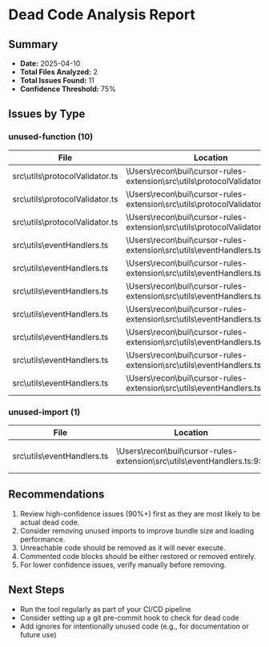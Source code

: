 # Dead Code Analysis Report

## Summary

- **Date:** 2025-04-10
- **Total Files Analyzed:** 2
- **Total Issues Found:** 11
- **Confidence Threshold:** 75%

## Issues by Type

### unused-function (10)

| File | Location | Message | Confidence |
| ---- | -------- | ------- | ---------- |
| src\utils\protocolValidator.ts | \Users\recon\buil\cursor-rules-extension\src\utils\protocolValidator.ts:19:0 | Unused function 'mapToMCPValidationError' | 90% |
| src\utils\protocolValidator.ts | \Users\recon\buil\cursor-rules-extension\src\utils\protocolValidator.ts:30:7 | Unused function 'validateProtocol' | 90% |
| src\utils\protocolValidator.ts | \Users\recon\buil\cursor-rules-extension\src\utils\protocolValidator.ts:140:7 | Unused function 'getSuggestedImprovements' | 90% |
| src\utils\eventHandlers.ts | \Users\recon\buil\cursor-rules-extension\src\utils\eventHandlers.ts:34:7 | Unused function 'createChangeHandler' | 90% |
| src\utils\eventHandlers.ts | \Users\recon\buil\cursor-rules-extension\src\utils\eventHandlers.ts:61:7 | Unused function 'createVSCodeChangeHandler' | 90% |
| src\utils\eventHandlers.ts | \Users\recon\buil\cursor-rules-extension\src\utils\eventHandlers.ts:99:7 | Unused function 'handleRadixChange' | 90% |
| src\utils\eventHandlers.ts | \Users\recon\buil\cursor-rules-extension\src\utils\eventHandlers.ts:114:7 | Unused function 'createSubmitHandler' | 90% |
| src\utils\eventHandlers.ts | \Users\recon\buil\cursor-rules-extension\src\utils\eventHandlers.ts:137:7 | Unused function 'adaptHandler' | 90% |
| src\utils\eventHandlers.ts | \Users\recon\buil\cursor-rules-extension\src\utils\eventHandlers.ts:155:7 | Unused function 'normalizeChangeEvent' | 90% |
| src\utils\eventHandlers.ts | \Users\recon\buil\cursor-rules-extension\src\utils\eventHandlers.ts:171:7 | Unused function 'normalizeVSCodeEvent' | 90% |

### unused-import (1)

| File | Location | Message | Confidence |
| ---- | -------- | ------- | ---------- |
| src\utils\eventHandlers.ts | \Users\recon\buil\cursor-rules-extension\src\utils\eventHandlers.ts:9:7 | Unused import 'vscode' | 95% |

## Recommendations

1. Review high-confidence issues (90%+) first as they are most likely to be actual dead code.
2. Consider removing unused imports to improve bundle size and loading performance.
3. Unreachable code should be removed as it will never execute.
4. Commented code blocks should be either restored or removed entirely.
5. For lower confidence issues, verify manually before removing.

## Next Steps

- Run the tool regularly as part of your CI/CD pipeline
- Consider setting up a git pre-commit hook to check for dead code
- Add ignores for intentionally unused code (e.g., for documentation or future use)
